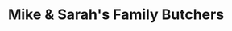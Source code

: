 ---
title: "Mike & Sarah's Family Butchers"
url: /bridgnorth/mike-and-sarahs-family-butchers/
shop: butcher
---